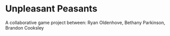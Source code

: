 # Unpleasant Peasants

A collaborative game project between: Ryan Oldenhove, Bethany Parkinson, Brandon Cooksley